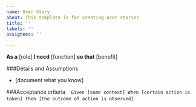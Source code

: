 ```yaml
---
name: User Story
about: This template is for creating user stories
title: ''
labels: ''
assignees: ''

---
```


**As a** [role]
**I need** [function]
**so that** [benefit]

###Details and Assumptions
* [document what you know]

###Acceptance criteria
` ` `
Given [some context]
When [certain action is taken]
Then [the outcome of action is observed]
` ` `

